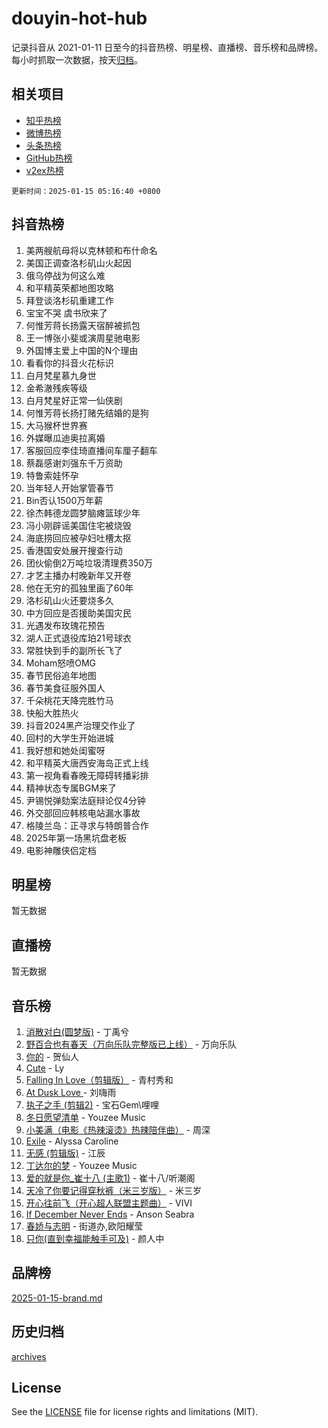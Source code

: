 # douyin-hot-hub

记录抖音从 2021-01-11 日至今的抖音热榜、明星榜、直播榜、音乐榜和品牌榜。每小时抓取一次数据，按天[归档](archives)。

## 相关项目

- [知乎热榜](https://github.com/lonnyzhang423/zhihu-hot-hub)
- [微博热榜](https://github.com/lonnyzhang423/weibo-hot-hub)
- [头条热榜](https://github.com/lonnyzhang423/toutiao-hot-hub)
- [GitHub热榜](https://github.com/lonnyzhang423/github-hot-hub)
- [v2ex热榜](https://github.com/lonnyzhang423/v2ex-hot-hub)


`更新时间：2025-01-15 05:16:40 +0800`

## 抖音热榜

1. 美两艘航母将以克林顿和布什命名
1. 美国正调查洛杉矶山火起因
1. 俄乌停战为何这么难
1. 和平精英荣都地图攻略
1. 拜登谈洛杉矶重建工作
1. 宝宝不哭 虞书欣来了
1. 何惟芳蒋长扬露天宿醉被抓包
1. 王一博张小斐或演周星驰电影
1. 外国博主爱上中国的N个理由
1. 看看你的抖音火花标识
1. 白月梵星慕九身世
1. 金希澈残疾等级
1. 白月梵星好正常一仙侠剧
1. 何惟芳蒋长扬打赌先结婚的是狗
1. 大马猴杯世界赛
1. 外媒曝瓜迪奥拉离婚
1. 客服回应李佳琦直播间车厘子翻车
1. 蔡磊感谢刘强东千万资助
1. 特鲁索娃怀孕
1. 当年轻人开始掌管春节
1. Bin否认1500万年薪
1. 徐杰韩德龙圆梦脑瘫篮球少年
1. 冯小刚辟谣美国住宅被烧毁
1. 海底捞回应被孕妇吐槽太抠
1. 香港国安处展开搜查行动
1. 团伙偷倒2万吨垃圾清理费350万
1. 才艺主播办村晚新年又开卷
1. 他在无穷的孤独里画了60年
1. 洛杉矶山火还要烧多久
1. 中方回应是否援助美国灾民
1. 光遇发布玫瑰花预告
1. 湖人正式退役库珀21号球衣
1. 常胜快到手的副所长飞了
1. Moham怒喷OMG
1. 春节民俗追年地图
1. 春节美食征服外国人
1. 千朵桃花天降完胜竹马
1. 快船大胜热火
1. 抖音2024黑产治理交作业了
1. 回村的大学生开始进城
1. 我好想和她处闺蜜呀
1. 和平精英大唐西安海岛正式上线
1. 第一视角看春晚无障碍转播彩排
1. 精神状态专属BGM来了
1. 尹锡悦弹劾案法庭辩论仅4分钟
1. 外交部回应韩核电站漏水事故
1. 格陵兰岛：正寻求与特朗普合作
1. 2025年第一场黑坑盘老板
1. 电影神雕侠侣定档

## 明星榜

暂无数据

## 直播榜

暂无数据

## 音乐榜

1. [消散对白(圆梦版)](https://sf5-hl-cdn-tos.douyinstatic.com/obj/tos-cn-ve-2774/og4jB5I5IizzoZVAAAzWgBMAsMDWoArfwBOiFs) - 丁禹兮
1. [野百合也有春天（万向乐队完整版已上线）](https://sf5-hl-cdn-tos.douyinstatic.com/obj/tos-cn-ve-2774/oMnUxhRAMiAGBqDtIPBQ7ACYQZFlJCftcgeDJE) - 万向乐队
1. [你的](https://sf5-hl-cdn-tos.douyinstatic.com/obj/tos-cn-ve-2774/oYuIeKf42jB7sEV6B2upMdpYAgfrQWj0FeRegh) - 贺仙人
1. [Cute](https://sf5-hl-cdn-tos.douyinstatic.com/obj/tos-cn-ve-2774/o4IbIzHWKAAB4wsS5qMBRiiAlEBGTpQRNfFvuo) - Ly
1. [Falling In Love（剪辑版）](https://sf5-hl-cdn-tos.douyinstatic.com/obj/tos-cn-ve-2774/o8ajpA8zzgBPahbBIO8AcKGBLJezFCRd1wfP9f) - 青村秀和
1. [ At Dusk  Love ](https://sf6-cdn-tos.douyinstatic.com/obj/tos-cn-ve-2774/o8CrpCf5CaYgI4ZrtQgMQAFEfuGqNnRSDQAPBc) - 刘嗨雨
1. [执子之手 (剪辑2)](https://sf5-hl-cdn-tos.douyinstatic.com/obj/tos-cn-ve-2774/oUoZLQjCc31XzqsBnBQUNgeKtYPBcgbFDwtfcu) - 宝石Gem\哩哩
1. [冬日愿望清单](https://sf5-hl-cdn-tos.douyinstatic.com/obj/tos-cn-ve-2774/oIIgUOeamCFCVAzxN6MFRLIBlLGpUqQxeeHrLE) - Youzee Music
1. [小美满（电影《热辣滚烫》热辣陪伴曲）](https://sf5-hl-cdn-tos.douyinstatic.com/obj/tos-cn-ve-2774/o0GAn2lSgfZIDUgtevCGDQYnFg4CwnrBaxbTZL) - 周深
1. [Exile](https://sf5-hl-cdn-tos.douyinstatic.com/obj/tos-cn-ve-2774/oYj4gAQTknKE3WW0Je8KGmQ7z1cA4FefwtbufD) - Alyssa Caroline
1. [无感 (剪辑版)](https://sf5-hl-cdn-tos.douyinstatic.com/obj/tos-cn-ve-2774/o0eIsUzJBDlQaQFC5OFlgbMEZC1TFYBftOBn6p) - 江辰
1. [丁达尔的梦](https://sf5-hl-cdn-tos.douyinstatic.com/obj/tos-cn-ve-2774/oMU3WirUZBVQkAC9ccG5P2IQirziZM2RTInUY) - Youzee Music
1. [爱的就是你_崔十八 (主歌1)](https://sf5-hl-cdn-tos.douyinstatic.com/obj/tos-cn-ve-2774/oI5BO5DhFZ6UTcNCnZaOCBLtZ7WIMQGfgnXf5E) - 崔十八/听潮阁
1. [天冷了你要记得穿秋裤（米三岁版）](https://sf5-hl-cdn-tos.douyinstatic.com/obj/tos-cn-ve-2774/oQlIwVIDWiZ6BQilAorS7MA0AgCkQDvcZAdm1) - 米三岁
1. [开心往前飞（开心超人联盟主题曲）](https://sf5-hl-cdn-tos.douyinstatic.com/obj/tos-cn-ve-2774/9d8fb7c82cf1421fb93a9fe925275e0a) - VIVI
1. [If December Never Ends](https://sf5-hl-cdn-tos.douyinstatic.com/obj/tos-cn-ve-2774/oY1IQMoTgCFIBg8RZifyqlBBt1UFgitTYmxeOS) - Anson Seabra
1. [春娇与志明](https://sf5-hl-cdn-tos.douyinstatic.com/obj/tos-cn-ve-2774/e530d8fceb7044b39707d7f9ff54add1) - 街道办,欧阳耀莹
1. [只你(直到幸福能触手可及)](https://sf5-hl-cdn-tos.douyinstatic.com/obj/tos-cn-ve-2774/o0lBkRDzFTeaVSUz3ZZSCBVtZ5DIMQGfgmEAuE) - 颜人中

## 品牌榜

[2025-01-15-brand.md](archives/2025-01-15-brand.md)

## 历史归档

[archives](archives)

## License

See the [LICENSE](LICENSE) file for license rights and limitations (MIT).
